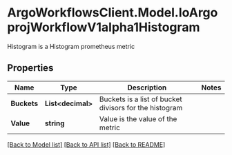 # ArgoWorkflowsClient.Model.IoArgoprojWorkflowV1alpha1Histogram
Histogram is a Histogram prometheus metric

## Properties

Name | Type | Description | Notes
------------ | ------------- | ------------- | -------------
**Buckets** | **List&lt;decimal&gt;** | Buckets is a list of bucket divisors for the histogram | 
**Value** | **string** | Value is the value of the metric | 

[[Back to Model list]](../README.md#documentation-for-models) [[Back to API list]](../README.md#documentation-for-api-endpoints) [[Back to README]](../README.md)

